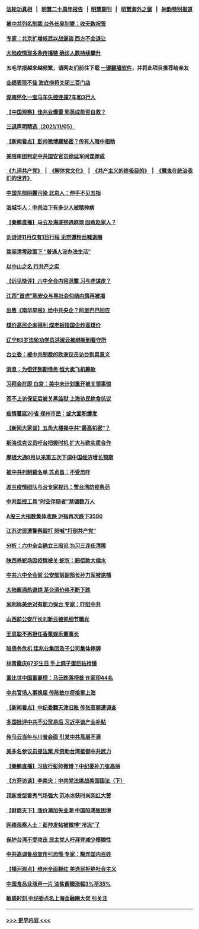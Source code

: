 #### [法轮功真相](https://github.com/gfw-breaker/truth/blob/master/README.md?t=0) &nbsp;&nbsp;|&nbsp;&nbsp; [明慧二十周年报告](https://github.com/gfw-breaker/mh-reports/blob/master/README.md?t=0) &nbsp;&nbsp;|&nbsp;&nbsp;[明慧期刊](https://github.com/gfw-breaker/mh-qikan) &nbsp;&nbsp;|&nbsp;&nbsp; [明慧海外之窗](https://github.com/gfw-breaker/mh-news/blob/master/README.md?t=0) &nbsp;&nbsp;|&nbsp;&nbsp; [神韵特别报道](https://github.com/gfw-breaker/mh-news/blob/master/shenyun.md?t=0)
#### [被中共列名制裁 台外长吴钊燮：收无数祝贺](../pages/nsc413/n13357238.md?t=11061701) 
#### [专家：北京扩增核武以战逼谈 西方不会退让](../pages/nsc413/n13357317.md?t=11061701) 
#### [大陆疫情现多条传播链 确诊人数持续攀升](../pages/nsc413/n13357306.md?t=11061701) 
#### 五毛举报越来越频繁，请网友们前往下载 [一键翻墙软件](https://github.com/gfw-breaker/ssr-accounts)，并将此项目推荐给亲友
#### [业绩表现不佳 海底捞将关闭三百门店](../pages/nsc413/n13357046.md?t=11061701) 
#### [湖南怀化一宝马车失控连撞7车和3行人](../pages/nsc413/n13357021.md?t=11061701) 
#### [【中国观察】佳兆业爆雷 郭英成能否自救？](../pages/nsc413/n13355560.md?t=11061701) 
#### [三退声明精选（2021/11/05）](../pages/nsc413/n13356983.md?t=11061701) 
#### [【新闻看点】彭帅微博藏秘密？传有人暗中相助](../pages/nsc413/n13356390.md?t=11061701) 
#### [美陪审团判定中共国安官员徐延军间谍罪成](../pages/nsc413/n13356896.md?t=11061701) 
#### [《九评共产党》](https://github.com/begood0513/9ping.md/blob/master/README.md) &nbsp;|&nbsp; [《解体党文化》](../../../../jtdwh.md/blob/master/README.md)  &nbsp;|&nbsp; [《共产主义的终极目的》](../../../../gczydzjmd.md/blob/master/README.md) &nbsp;|&nbsp; [《魔鬼在统治我们的世界》](../../../../mgztzwmdsj.md/blob/master/README.md) 
#### [中国东部阴霾污染 北京人：伸手不见五指](../pages/nsc413/n13356345.md?t=11061701) 
#### [洛城华人：中共治下有多少人被精神病](../pages/nsc413/n13356929.md?t=11061701) 
#### [【秦鹏直播】马云及海底捞遇麻烦 因惹赵家人？](../pages/nsc413/n13356732.md?t=11061701) 
#### [刘诗诗11月仅有1日行程 无奈遭粉丝喊退圈](../pages/nsc413/n13356456.md?t=11061701) 
#### [瑞丽清零政策下 “普通人没办法生活”](../pages/nsc413/n13356581.md?t=11061701) 
#### [以中山之名 行共产之实](../pages/nsc413/n13346437.md?t=11061701) 
#### [【远见快评】六中全会内容泄露 习与虎谋皮？](../pages/nsc413/n13356789.md?t=11061701) 
#### [江西“首虎”陈安众与黑社会勾结内情再被揭](../pages/nsc413/n13356633.md?t=11061701) 
#### [出售《南华早报》给中共央企？阿里巴巴回应](../pages/nsc413/n13356606.md?t=11061701) 
#### [煤价高民企未得利 煤老板指国企炒高煤价](../pages/nsc413/n13352155.md?t=11061701) 
#### [辽宁83岁法轮功学员洪淑云被绑架到看守所](../pages/nsc413/n13355933.md?t=11061701) 
#### [台立委：被中共制裁的欧洲议员访台别具意义](../pages/nsc413/n13344424.md?t=11061701) 
#### [消息：为偿还到期债务 恒大卖飞机筹款](../pages/nsc413/n13356427.md?t=11061701) 
#### [习拜会在即 白宫：美中未计划重开被关领事馆](../pages/nsc413/n13356069.md?t=11061701) 
#### [签不上访保证后被关黑监狱 上海访民绝食抗议](../pages/nsc413/n13356090.md?t=11061701) 
#### [疫情蔓延20省 郑州市民：或大面积爆发](../pages/nsc413/n13354778.md?t=11061701) 
#### [【新闻大家谈】五角大楼揭中共“最高机密”？](../pages/nsc413/n13355885.md?t=11061701) 
#### [斯洛伐克议员吁台把握时机 扩大与欧实质合作](../pages/nsc413/n13355774.md?t=11061701) 
#### [摩根大通8月以来第五次下调中国经济增长预期](../pages/nsc413/n13355881.md?t=11061701) 
#### [被中共列制裁名单 苏贞昌：不受恐吓](../pages/nsc413/n13355619.md?t=11061701) 
#### [波兰疫情团队与台专家视讯：赞台湾防疫典范](../pages/nsc413/n13355357.md?t=11061701) 
#### [中共监控工具“时空伴随者”禁锢数万人](../pages/nsc413/n13355618.md?t=11061701) 
#### [A股三大指数集体收跌 沪指再次跌下3500](../pages/nsc413/n13355448.md?t=11061701) 
#### [江苏访民遭警察殴打 怒喊“打倒共产党”](../pages/nsc413/n13354618.md?t=11061701) 
#### [分析：六中全会确立三段论 为习三连任清障](../pages/nsc413/n13355472.md?t=11061701) 
#### [陕西养蛇场因疫情被关 蛇农：赔偿款大缩水](../pages/nsc413/n13355346.md?t=11061701) 
#### [中共六中全会前 公安部前副部长孙力军被逮捕](../pages/nsc413/n13355259.md?t=11061701) 
#### [大陆酱酒热退烧 茅台酒价格不断下跌](../pages/nsc413/n13354707.md?t=11061701) 
#### [米利称美绝对有能力保台 专家：吓阻中共](../pages/nsc413/n13355319.md?t=11061701) 
#### [山西前公安厅长刘新云被抓细节曝光](../pages/nsc413/n13354799.md?t=11061701) 
#### [王思聪不再担任香蕉娱乐董事长](../pages/nsc413/n13355177.md?t=11061701) 
#### [陷债务危机 佳兆业集团及子公司集体停牌](../pages/nsc413/n13355075.md?t=11061701) 
#### [林青霞庆67岁生日 手上鸽子蛋巨钻抢镜](../pages/nsc413/n13354413.md?t=11061701) 
#### [富比世中国富豪榜：马云跌落榜首 许家印44名](../pages/nsc413/n13354505.md?t=11061701) 
#### [中共官场人事换届 传陈敏尔将接掌上海](../pages/nsc413/n13354606.md?t=11061701) 
#### [【新闻看点】中纪委翻天津旧账 传张高丽遭调查](../pages/nsc413/n13354249.md?t=11061701) 
#### [多国批评中共不公贸易后 习近平谈产业补贴](../pages/nsc413/n13354252.md?t=11061701) 
#### [传马云当年与川普会面 引发中共高层不满](../pages/nsc413/n13354495.md?t=11061701) 
#### [美多名参议员提法案 斥资助台湾抵御中共武力](../pages/nsc413/n13354216.md?t=11061701) 
#### [【秦鹏直播】习放行彭帅微博？中纪委补刀张高丽](../pages/nsc413/n13354270.md?t=11061701) 
#### [【方菲访谈】李南央：中共党法挑战美国国法（下）](../pages/nsc413/n13353629.md?t=11061701) 
#### [顶新发型看秀气场强大 范冰冰获时尚网红大赞](../pages/nsc413/n13354084.md?t=11061701) 
#### [【财商天下】涨价潮加失业潮 中国陷滞胀困境](../pages/nsc413/n13353803.md?t=11061701) 
#### [网络观察人士：彭帅发帖被微博“冷冻”了](../pages/nsc413/n13354334.md?t=11061701) 
#### [保护台湾不受攻击 民主党人吁拜登减少模糊性](../pages/nsc413/n13354287.md?t=11061701) 
#### [中共高调备战宣传引恐慌 专家：糊弄国内百姓](../pages/nsc413/n13353052.md?t=11061701) 
#### [【横河观点】维州全面翻红 美选民拒绝社会主义](../pages/nsc413/n13354344.md?t=11061701) 
#### [中国食品业涨声一片 油盐酱醋涨幅3%至35%](../pages/nsc413/n13354205.md?t=11061701) 
#### [敏感时刻 中纪委点名上海金融圈大佬 引关注](../pages/nsc413/n13354204.md?t=11061701) 

----
#### [ >>> 更早内容 <<< ](../indexes/nsc413-earlier.md)
